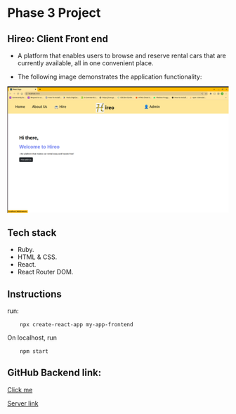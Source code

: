 # Phase 3 Project

## Hireo: Client Front end

- A platform that enables users to browse and reserve rental cars that are currently available, all in one convenient place.

* The following image demonstrates the application functionality:
<img src ="./project.png">

## Tech stack
- Ruby.
- HTML & CSS.
- React.
- React Router DOM.

## Instructions

run:
```
    npx create-react-app my-app-frontend
```

On localhost, run 
```
    npm start
```

## GitHub Backend link:
[Click me](https://github.com/SusanGithaigaN/phase-3-sinatra-react-project)

[Server link](https://web-production-0a58.up.railway.app/)

